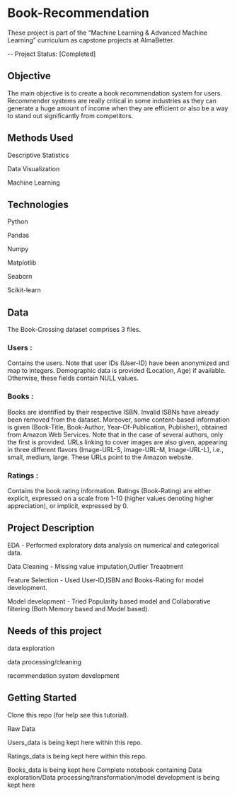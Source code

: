 # Book-Recommendation

These project is part of the “Machine Learning & Advanced Machine Learning” curriculum as capstone projects at AlmaBetter.

-- Project Status: [Completed]

## Objective
The main objective is to create a book recommendation system for users. 
Recommender systems are really critical in some industries as they can generate a huge amount of income when they are efficient or also be a way to stand out significantly from competitors.
 
## Methods Used

Descriptive Statistics

Data Visualization

Machine Learning


## Technologies
Python

Pandas

Numpy

Matplotlib

Seaborn

Scikit-learn


## Data
The Book-Crossing dataset comprises 3 files.

### Users : 
Contains the users. Note that user IDs (User-ID) have been anonymized and map to integers. Demographic data is provided (Location, Age) if available. Otherwise, these fields contain NULL values.

### Books : 
Books are identified by their respective ISBN. Invalid ISBNs have already been removed from the dataset. Moreover, some content-based information is given (Book-Title, Book-Author, Year-Of-Publication, Publisher), obtained from Amazon Web Services. Note that in the case of several authors, only the first is provided. URLs linking to cover images are also given, appearing in three different flavors (Image-URL-S, Image-URL-M, Image-URL-L), i.e., small, medium, large. These URLs point to the Amazon website.

### Ratings : 
Contains the book rating information. Ratings (Book-Rating) are either explicit, expressed on a scale from 1-10 (higher values denoting higher appreciation), or implicit, expressed by 0.


## Project Description

EDA - Performed exploratory data analysis on numerical and categorical data.

Data Cleaning - Missing value imputation,Outlier Treaatment

Feature Selection - Used User-ID,ISBN and Books-Rating for model development.

Model development - Tried Popularity based model and Collaborative filtering (Both Memory based and Model based).


## Needs of this project

data exploration

data processing/cleaning

recommendation system development

## Getting Started

Clone this repo (for help see this tutorial).

Raw Data

Users_data is being kept here within this repo.

Ratings_data is being kept here within this repo.

Books_data is being kept here Complete notebook containing Data exploration/Data processing/transformation/model development is being kept here
